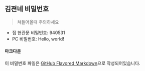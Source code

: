 김젼네 비밀번호
--------
> 쳐들어올때 주의하세요

- 집 현관문 비밀번호: <secret>940531</secret>
- PC 비밀번호: <secret>Hello, world!</secret>

#### 마크다운
이 비밀번호 파일은 [GitHub Flavored Markdown][gfm]으로 작성되어있습니다.

[gfm]: https://guides.github.com/features/mastering-markdown/
